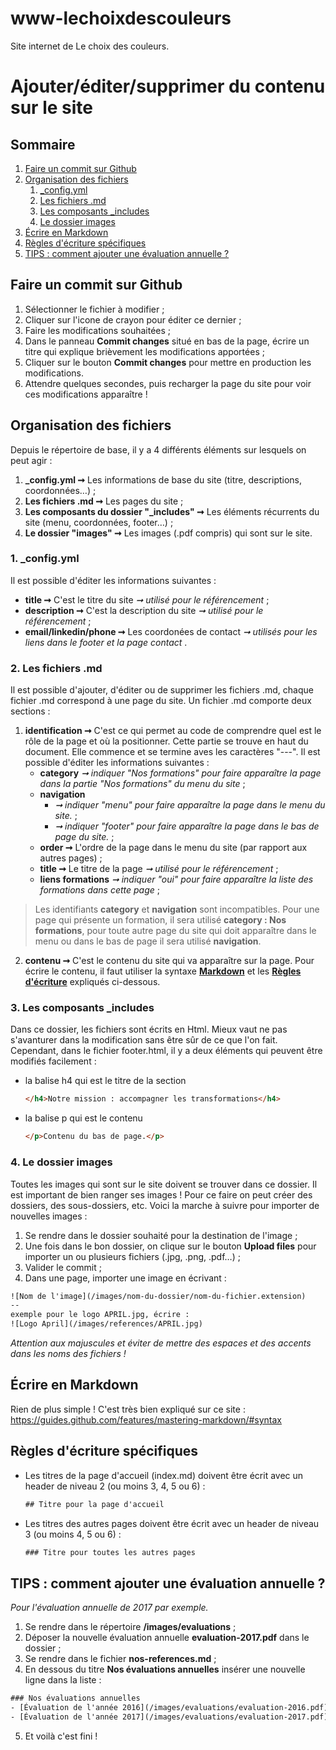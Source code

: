 # www-lechoixdescouleurs
Site internet de Le choix des couleurs.

# Ajouter/éditer/supprimer du contenu sur le site
## Sommaire
1. [Faire un commit sur Github](#faire-un-commit-sur-github)
2. [Organisation des fichiers](#organisation-des-fichiers)
   1. [_config.yml](#1-_configyml)
   2. [Les fichiers .md](#2-les-fichiers-md)
   3. [Les composants _includes](#3-les-composants-_includes)
   4. [Le dossier images](#4-le-dossier-images)
3. [Écrire en Markdown](#écrire-en-markdown)
4. [Règles d'écriture spécifiques](#règles-décriture-spécifiques)
5. [TIPS : comment ajouter une évaluation annuelle ?](#tips--comment-ajouter-une-évaluation-annuelle-)

## Faire un commit sur Github
1. Sélectionner le fichier à modifier ;
2. Cliquer sur l'icone de crayon pour éditer ce dernier ;
3. Faire les modifications souhaitées ;
4. Dans le panneau **Commit changes** situé en bas de la page, écrire un titre qui explique brièvement les modifications apportées ;
5. Cliquer sur le bouton **Commit changes** pour mettre en production les modifications.
6. Attendre quelques secondes, puis recharger la page du site pour voir ces modifications apparaître ! 

## Organisation des fichiers
Depuis le répertoire de base, il y a 4 différents éléments sur lesquels on peut agir :
1. **_config.yml ➞** Les informations de base du site (titre, descriptions, coordonnées…) ;
2. **Les fichiers .md ➞** Les pages du site ;
3. **Les composants du dossier "_includes" ➞** Les éléments récurrents du site (menu, coordonnées, footer…) ;
4. **Le dossier "images" ➞** Les images (.pdf compris) qui sont sur le site.

### 1. _config.yml
Il est possible d'éditer les informations suivantes :
- **title ➞** C'est le titre du site _➞ utilisé pour le référencement_ ;
- **description ➞** C'est la description du site _➞ utilisé pour le référencement_ ;
- **email/linkedin/phone ➞** Les coordonées de contact _➞ utilisés pour les liens dans le footer et la page contact_ .

### 2. Les fichiers .md
Il est possible d'ajouter, d'éditer ou de supprimer les fichiers .md, chaque fichier .md correspond à une page du site.
Un fichier .md comporte deux sections :
1. **identification ➞** C'est ce qui permet au code de comprendre quel est le rôle de la page et où la positionner.
Cette partie se trouve en haut du document. Elle commence et se termine aves les caractères "---".
Il est possible d'éditer les informations suivantes :
    - **category** _➞ indiquer "Nos formations" pour faire apparaître la page dans la partie "Nos formations" du menu du site_ ;
    - **navigation**
      - _➞ indiquer "menu" pour faire apparaître la page dans le menu du site._ ;
      - _➞ indiquer "footer" pour faire apparaître la page dans le bas de page du site._ ;
    - **order ➞** L'ordre de la page dans le menu du site (par rapport aux autres pages) ;
    - **title ➞** Le titre de la page _➞ utilisé pour le référencement_ ;
    - **liens formations** _➞ indiquer "oui" pour faire apparaître la liste des formations dans cette page_ ;

>Les identifiants **category** et **navigation** sont incompatibles. Pour une page qui présente un formation, il sera utilisé **category : Nos formations**, pour toute autre page du site qui doit apparaître dans le menu ou dans le bas de page il sera utilisé **navigation**.

2. **contenu ➞** C'est le contenu du site qui va apparaître sur la page. Pour écrire le contenu, il faut utiliser la syntaxe **[Markdown](#écrire-en-markdown)** et les **[Règles d'écriture](#règles-décriture-spécifiques)** expliqués ci-dessous.

### 3. Les composants _includes
Dans ce dossier, les fichiers sont écrits en Html. Mieux vaut ne pas s'avanturer dans la modification sans être sûr de ce que l'on fait. Cependant, dans le fichier footer.html, il y a deux éléments qui peuvent être modifiés facilement :
- la balise h4 qui est le titre de la section
  ```html
  </h4>Notre mission : accompagner les transformations</h4>
  ```
- la balise p qui est le contenu
  ```html
  </p>Contenu du bas de page.</p>
  ```

### 4. Le dossier images
Toutes les images qui sont sur le site doivent se trouver dans ce dossier. Il est important de bien ranger ses images ! Pour ce faire on peut créer des dossiers, des sous-dossiers, etc. Voici la marche à suivre pour importer de nouvelles images :
1. Se rendre dans le dossier souhaité pour la destination de l'image ;
2. Une fois dans le bon dossier, on clique sur le bouton **Upload files** pour importer un ou plusieurs fichiers (.jpg, .png, .pdf…) ;
3. Valider le commit ;
4. Dans une page, importer une image en écrivant :
```html
![Nom de l'image](/images/nom-du-dossier/nom-du-fichier.extension)
--
exemple pour le logo APRIL.jpg, écrire :
![Logo April](/images/references/APRIL.jpg)
```
_Attention aux majuscules et éviter de mettre des espaces et des accents dans les noms des fichiers !_

## Écrire en Markdown
Rien de plus simple ! C'est très bien expliqué sur ce site : https://guides.github.com/features/mastering-markdown/#syntax

## Règles d'écriture spécifiques
- Les titres de la page d'accueil (index.md) doivent être écrit avec un header de niveau 2 (ou moins 3, 4, 5 ou 6) :
  ```html
  ## Titre pour la page d'accueil
  ```
- Les titres des autres pages doivent être écrit avec un header de niveau 3 (ou moins 4, 5 ou 6) :
  ```html
  ### Titre pour toutes les autres pages
  ```

## TIPS : comment ajouter une évaluation annuelle ?
_Pour l'évaluation annuelle de 2017 par exemple._
1. Se rendre dans le répertoire **/images/evaluations** ;
2. Déposer la nouvelle évaluation annuelle **evaluation-2017.pdf** dans le dossier ;
3. Se rendre dans le fichier **nos-references.md** ;
4. En dessous du titre **Nos évaluations annuelles** insérer une nouvelle ligne dans la liste :
  ```html
  ### Nos évaluations annuelles
  - [Évaluation de l'année 2016](/images/evaluations/evaluation-2016.pdf)
  - [Évaluation de l'année 2017](/images/evaluations/evaluation-2017.pdf)
  ```
 5. Et voilà c'est fini !
